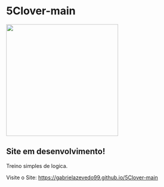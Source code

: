 # 5Clover-main

<img width="300px" src="https://tse1.mm.bing.net/th?id=OIP.06LKkM3ogOgyR8-uWXvw9wHaEK&pid=Api">

## Site em desenvolvimento!

Treino simples de logica.

Visite o Site: https://gabrielazevedo99.github.io/5Clover-main
